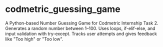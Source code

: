# codmetric_guessing_game
 A Python-based Number Guessing Game for Codmetric Internship Task 2. Generates a random number between 1–100. Uses loops, if-elif-else, and input validation with try-except. Tracks user attempts and gives feedback like "Too high" or "Too low".
